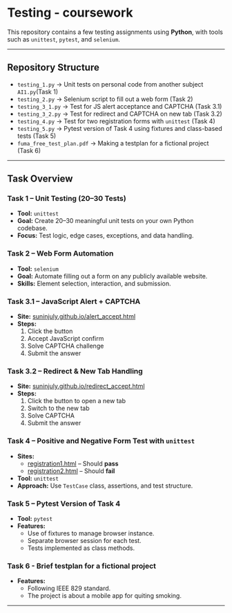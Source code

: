 # Testing - coursework

This repository contains a few testing assignments using **Python**, with tools such as `unittest`, `pytest`, and `selenium`.

---

## Repository Structure

- `testing_1.py` → Unit tests on personal code from another subject `AI1.py`(Task 1)  
- `testing_2.py` → Selenium script to fill out a web form (Task 2)  
- `testing_3_1.py` → Test for JS alert acceptance and CAPTCHA (Task 3.1)  
- `testing_3_2.py` → Test for redirect and CAPTCHA on new tab (Task 3.2)  
- `testing_4.py` → Test for two registration forms with `unittest` (Task 4)  
- `testing_5.py` → Pytest version of Task 4 using fixtures and class-based tests (Task 5)
- `fuma_free_test_plan.pdf` → Making a testplan for a fictional project (Task 6)
---

## Task Overview

### Task 1 – Unit Testing (20–30 Tests)
- **Tool:** `unittest`
- **Goal:** Create 20–30 meaningful unit tests on your own Python codebase.
- **Focus:** Test logic, edge cases, exceptions, and data handling.

### Task 2 – Web Form Automation
- **Tool:** `selenium`
- **Goal:** Automate filling out a form on any publicly available website.
- **Skills:** Element selection, interaction, and submission.

### Task 3.1 – JavaScript Alert + CAPTCHA
- **Site:** [suninjuly.github.io/alert_accept.html](http://suninjuly.github.io/alert_accept.html)
- **Steps:**  
  1. Click the button  
  2. Accept JavaScript confirm  
  3. Solve CAPTCHA challenge  
  4. Submit the answer

### Task 3.2 – Redirect & New Tab Handling
- **Site:** [suninjuly.github.io/redirect_accept.html](http://suninjuly.github.io/redirect_accept.html)
- **Steps:**  
  1. Click the button to open a new tab  
  2. Switch to the new tab  
  3. Solve CAPTCHA  
  4. Submit the answer

### Task 4 – Positive and Negative Form Test with `unittest`
- **Sites:**
  - [registration1.html](http://suninjuly.github.io/registration1.html) – Should **pass**
  - [registration2.html](http://suninjuly.github.io/registration2.html) – Should **fail**
- **Tool:** `unittest`
- **Approach:** Use `TestCase` class, assertions, and test structure.

### Task 5 – Pytest Version of Task 4
- **Tool:** `pytest`
- **Features:**
  - Use of fixtures to manage browser instance.
  - Separate browser session for each test.
  - Tests implemented as class methods.

### Task 6 - Brief testplan for a fictional project
- **Features:**
  - Following IEEE 829 standard.
  - The project is about a mobile app for quiting smoking.
---



